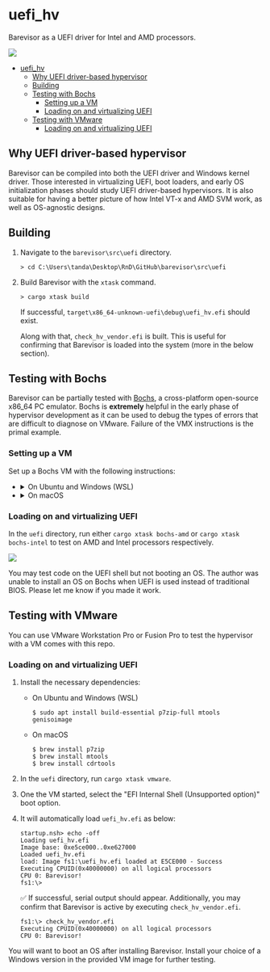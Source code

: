 # uefi_hv

Barevisor as a UEFI driver for Intel and AMD processors.

![](images/demo.gif)

- [uefi\_hv](#uefi_hv)
  - [Why UEFI driver-based hypervisor](#why-uefi-driver-based-hypervisor)
  - [Building](#building)
  - [Testing with Bochs](#testing-with-bochs)
    - [Setting up a VM](#setting-up-a-vm)
    - [Loading on and virtualizing UEFI](#loading-on-and-virtualizing-uefi)
  - [Testing with VMware](#testing-with-vmware)
    - [Loading on and virtualizing UEFI](#loading-on-and-virtualizing-uefi-1)


## Why UEFI driver-based hypervisor

Barevisor can be compiled into both the UEFI driver and Windows kernel driver. Those interested in virtualizing UEFI, boot loaders, and early OS initialization phases should study UEFI driver-based hypervisors. It is also suitable for having a better picture of how Intel VT-x and AMD SVM work, as well as OS-agnostic designs.


## Building

1. Navigate to the `barevisor\src\uefi` directory.

    ```text
    > cd C:\Users\tanda\Desktop\RnD\GitHub\barevisor\src\uefi
    ```

2. Build Barevisor with the `xtask` command.

    ```text
    > cargo xtask build
    ```

    If successful, `target\x86_64-unknown-uefi\debug\uefi_hv.efi` should exist.

    Along with that, `check_hv_vendor.efi` is built. This is useful for confirming that Barevisor is loaded into the system (more in the below section).


## Testing with Bochs

Barevisor can be partially tested with [Bochs](https://github.com/bochs-emu/Bochs), a cross-platform open-source x86_64 PC emulator. Bochs is **extremely** helpful in the early phase of hypervisor development as it can be used to debug the types of errors that are difficult to diagnose on VMware. Failure of the VMX instructions is the primal example.


### Setting up a VM

Set up a Bochs VM with the following instructions:

- <details markdown="block"><summary>On Ubuntu and Windows (WSL)</summary>

    ```
    $ sudo apt install build-essential p7zip-full mtools genisoimage
    $ git clone -b barevisor https://github.com/tandasat/Bochs.git
    $ cd Bochs/bochs
    $ sh .conf.linux
    $ make
    $ sudo make install
    ```

    </details>

- <details markdown="block"><summary>On macOS</summary>

    ```
    $ brew install p7zip
    $ brew install mtools
    $ brew install cdrtools
    $ git clone -b barevisor https://github.com/tandasat/Bochs.git
    $ cd Bochs/bochs
    $ sh .conf.macosx
    $ make
    $ sudo make install
    ```

    </details>

### Loading on and virtualizing UEFI

In the `uefi` directory, run either `cargo xtask bochs-amd` or `cargo xtask bochs-intel` to test on AMD and Intel processors respectively.

![](images/demo_bochs.gif)

You may test code on the UEFI shell but not booting an OS. The author was unable to install an OS on Bochs when UEFI is used instead of traditional BIOS. Please let me know if you made it work.


## Testing with VMware

You can use VMware Workstation Pro or Fusion Pro to test the hypervisor with a VM comes with this repo.


### Loading on and virtualizing UEFI

1. Install the necessary dependencies:

   - On Ubuntu and Windows (WSL)

       ```
       $ sudo apt install build-essential p7zip-full mtools genisoimage
       ```

   - On macOS

       ```
       $ brew install p7zip
       $ brew install mtools
       $ brew install cdrtools
       ```

2. In the `uefi` directory, run `cargo xtask vmware`.

3. One the VM started, select the "EFI Internal Shell (Unsupported option)" boot option.

4. It will automatically load `uefi_hv.efi` as below:

    ```text
    startup.nsh> echo -off
    Loading uefi_hv.efi
    Image base: 0xe5ce000..0xe627000
    Loaded uefi_hv.efi
    load: Image fs1:\uefi_hv.efi loaded at E5CE000 - Success
    Executing CPUID(0x40000000) on all logical processors
    CPU 0: Barevisor!
    fs1:\>
    ```

    ✅ If successful, serial output should appear. Additionally, you may confirm that Barevisor is active by executing `check_hv_vendor.efi`.

    ```text
    fs1:\> check_hv_vendor.efi
    Executing CPUID(0x40000000) on all logical processors
    CPU 0: Barevisor!
    ```

You will want to boot an OS after installing Barevisor. Install your choice of a Windows version in the provided VM image for further testing.
